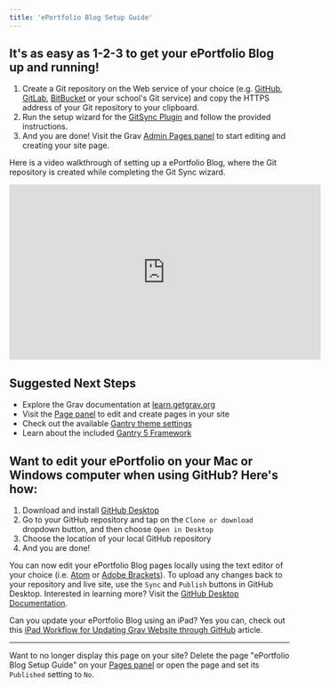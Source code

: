 ```yaml
---
title: 'ePortfolio Blog Setup Guide'
---
```


## It's as easy as 1-2-3 to get your ePortfolio Blog up and running!

1. Create a Git repository on the Web service of your choice (e.g. [GitHub](https://github.com), [GitLab](https://gitlab.com/users/sign_in), [BitBucket](BitBucket) or your school's Git service) and copy the HTTPS address of your Git repository to your clipboard.
2. Run the setup wizard for the [GitSync Plugin](../../admin/plugins/git-sync) and follow the provided instructions.
3. And you are done! Visit the Grav [Admin Pages panel](../../admin/pages) to start editing and creating your site page.

Here is a video walkthrough of setting up a ePortfolio Blog, where the Git repository is created while completing the Git Sync wizard.

<iframe width="560" height="315" src="https://www.youtube.com/embed/U0JeGfCexdY" frameborder="0" allowfullscreen></iframe>

## Suggested Next Steps

* Explore the Grav documentation at [learn.getgrav.org](http://learn.getgrav.org )
* Visit the [Page panel](../../admin/pages) to edit and create pages in your site
* Check out the available [Gantry theme settings](../../admin/gantry/)
* Learn about the included [Gantry 5 Framework](http://docs.gantry.org/)

## Want to edit your ePortfolio on your Mac or Windows computer when using GitHub? Here's how:
1. Download and install [GitHub Desktop](https://desktop.github.com/)
2. Go to your GitHub repository and tap on the `Clone or download` dropdown button, and then choose `Open in Desktop`
3. Choose the location of your local GitHub repository
4. And you are done!

You can now edit your ePortfolio Blog pages locally using the text editor of your choice (i.e. [Atom](https://atom.io/) or [Adobe Brackets](http://brackets.io/)). To upload any changes back to your repository and live site, use the `Sync` and `Publish` buttons in GitHub Desktop. Interested in learning more? Visit the [GitHub Desktop Documentation](https://help.github.com/desktop/).

Can you update your ePortfolio Blog using an iPad? Yes you can, check out this [iPad Workflow for Updating Grav Website through GitHub](http://blog.trentgill.ca/ipad-workflow-for-updating-grav-website-through-github/) article.

<hr>

Want to no longer display this page on your site? Delete the page "ePortfolio Blog Setup Guide" on your [Pages panel](../../admin/pages) or open the page and set its `Published` setting to `No`.
